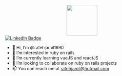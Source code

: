 <div id="header" align="center">
  <img src="https://media.giphy.com/media/M9gbBd9nbDrOTu1Mqx/giphy.gif" width="100"/>
</div>

<div id="badges">
  <a href="https://www.linkedin.com/in/rafehjamil">
    <img src="https://img.shields.io/badge/LinkedIn-blue?style=for-the-badge&logo=linkedin&logoColor=white" alt="LinkedIn Badge"/>
  </a>
</div>

- 👋 Hi, I’m @rafehjamil1990
- 👀 I’m interested in ruby on rails
- 🌱 I’m currently learning vueJS and reactJS
- 💞️ I’m looking to collaborate on ruby on rails projects
- 📫 You can reach me at rafehjamil@hotmail.com

<!---
rafehjamil1990/rafehjamil1990 is a ✨ special ✨ repository because its `README.md` (this file) appears on your GitHub profile.
You can click the Preview link to take a look at your changes.
--->
